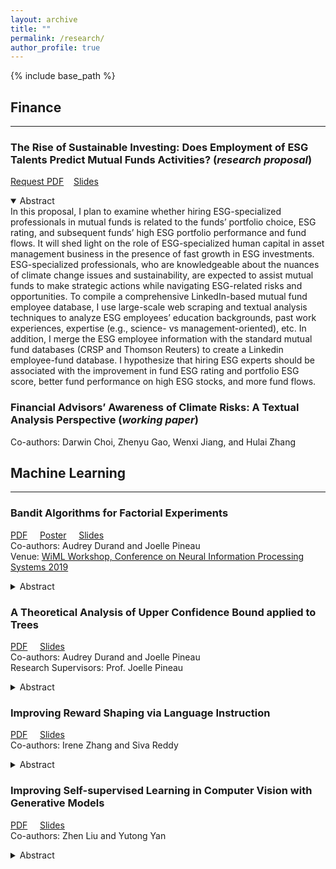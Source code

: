 ```yaml
---
layout: archive
title: ""
permalink: /research/
author_profile: true
---
```


{% include base_path %}

## Finance

<!-- <hr size="5" noshade>  -->
<hr size="3" noshade>

### The Rise of Sustainable Investing: Does Employment of ESG Talents Predict Mutual Funds Activities? (*research proposal*)
[Request PDF](https://forms.gle/Yxf5xChwoUpibvr4A)&nbsp;&nbsp;&nbsp; [Slides](https://yutongyan.xyz/files/research_proposal_slides.pdf)
   <details open>
    <summary>Abstract</summary>
In this proposal, I plan to examine whether hiring ESG-specialized professionals in mutual funds is related to the funds’ portfolio choice, ESG rating, and subsequent funds’ high ESG portfolio performance and fund flows. It will shed light on the role of ESG-specialized human capital in asset management business in the presence of fast growth in ESG investments. ESG-specialized professionals, who are knowledgeable about the nuances of climate change issues and sustainability, are expected to assist mutual funds to make strategic actions while navigating ESG-related risks and opportunities. To compile a comprehensive LinkedIn-based mutual fund employee database, I use large-scale web scraping and textual analysis techniques to analyze ESG employees’ education backgrounds, past work experiences, expertise (e.g., science- vs management-oriented), etc. In addition, I merge the ESG employee information with the standard mutual fund databases (CRSP and Thomson Reuters) to create a Linkedin employee-fund database. I hypothesize that hiring ESG experts should be associated with the improvement in fund ESG rating and portfolio ESG score, better fund performance on high ESG stocks, and more fund flows.
    </details>

### Financial Advisors’ Awareness of Climate Risks: A Textual Analysis Perspective (*working paper*)
   Co-authors: Darwin Choi, Zhenyu Gao, Wenxi Jiang, and Hulai Zhang  

<!--   <div style="background-color:#D3D3D3;padding:20px;"> -->
## Machine Learning

<hr size="3" noshade>

### Bandit Algorithms for Factorial Experiments
  [PDF](https://yutongyan.xyz/files/bandits_for_factorial_report.pdf) &nbsp;&nbsp;&nbsp; [Poster](https://yutongyan.xyz/files/bandits_for_factorial_poster.pdf) &nbsp;&nbsp;&nbsp;  [Slides](https://yutongyan.xyz/files/bandits_for_factorial_slides.pdf)  
  Co-authors: Audrey Durand and Joelle Pineau  
  Venue: [WiML Workshop, Conference on Neural Information Processing Systems 2019](https://wimlworkshop.org/)
  <details>
    <summary>Abstract</summary>
<!--     <div class="language-plaintext highlighter-rouge"> -->
    A multi-armed bandit algorithm is developed for factorial experiments. Using tools from advanced probability theory, I first prove that UCT algorithm with Laplace bound has a lower computational complexity than the naïve UCT algorithm. I begin by analyzing UCB1 for non-stationary bandit problems, and then prove UCT algorithm with Laplace Bounds achieves a better lower bound. Also, I demonstrate that the probability of suboptimal choices will converge to zero with a convergence of failure probability. In settings of deep learning, experimental results are also consistent with the theoretical regret bound.
<!--     </div> -->
  </details>

### A Theoretical Analysis of Upper Confidence Bound applied to Trees
  [PDF](https://yutongyan.xyz/files/uct_proof.pdf) &nbsp;&nbsp;&nbsp; [Slides](https://yutongyan.xyz/files/uct_slides.pdf)  
  Co-authors: Audrey Durand and Joelle Pineau  
  Research Supervisors: Prof. Joelle Pineau
  <details>
    <summary>Abstract</summary>
      Using Factorial experiments, I explore multi-armed bandit problems in which a player selects actions (here a sequence) episodically and observes the outcomes. I consider the Upper Confidence Bound applied to Trees (UCT), a popular algorithm for tree search, in order to identify the sequence of choices that maximizes some objective function. Using synthetic experiments, I demonstrate that applying tighter concentration bounds to Linear Bandits can significantly improve the performance of UCT for tree search. Next step is to investigate various factorial experimental design configurations. I also compare the performance of algorithms under three different formulations of the factorial experiment: 1) standard bandits; 2) linear bandits; and 3) bandits for tree search. I observe that capturing the underlying tree structure is essential for robustness, whether the outcome function is linear or not. Furthermore, I observe that the algorithms employed under the bandits formulation of tree search for factorial experimental designs appear more robust to the noise variance than other approaches.
  </details>
  
### Improving Reward Shaping via Language Instruction
  [PDF](https://yutongyan.xyz/files/rl_nlp_report.pdf) &nbsp;&nbsp;&nbsp; [Slides](https://yutongyan.xyz/files/rl_nlp_slides.pdf)  
  Co-authors: Irene Zhang and Siva Reddy  
  <details>
    <summary>Abstract</summary>
      Recent literature have started exploring problems in language-assisted reinforcement learning (RL). This is a setting where language itself is not necessary, but incorporating language can be advantageous for solving the task. In this work, We explore one specific case of language-assisted RL, where we address the challenges of solving tasks with sparse reward. We do so by using reward shaping through leveraging natural language instructions. Our project extends a recent work, in which a framework called LanguagE-Action Reward Network (LEARN) is proposed. LEARN maps free-form natural language instructions to intermediate rewards based on actions taken by the agent. The work has shown that language-based rewards can lead to performance advancement compared to learning without language through extensive experiments. However, one draw back of the method is that the reward shaping is only dependent on the actions for simplicity. In this work, we would like to extend the approach by learning a state representation using a VAE, and conduct reward shaping based on both actions and the state representation. Our empirical results show that the VAE is not able to learn representations that can significantly improve baselines, but other methods of representation learning for states should be investigated in future work.
  </details>


### Improving Self-supervised Learning in Computer Vision with Generative Models
  [PDF](https://yutongyan.xyz/files/cv_report.pdf) &nbsp;&nbsp;&nbsp; [Slides](https://yutongyan.xyz/files/cv_slides.pdf)  
  Co-authors: Zhen Liu and Yutong Yan
  <details>
    <summary>Abstract</summary>
      We investigate the possibility of leveraging generative models to improve the performance of self-supervised training. With the observation that convolutional structures in both encoders and decoders can capture priors in natural images, we speculate that a pretrained generative models on the same or a similar dataset can improve both the accuracy of self-supervisedly trained models and the convergence of self-supervised training. We experimented with two major approaches: 1) use images generated by pretrained generative models and 2) use feature maps from the discriminator/energy-based model of pretrained generative model. We empirically found that while it can be hard for image augmentations to work in general, BYOL can benefit from augmentations with either forms.
  </details>


<!--
{% for post in site.writing-sample reversed %}
  {% include archive-single.html %}
{% endfor %}
-->
